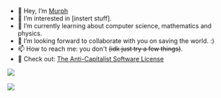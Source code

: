 - 👋 Hey, I’m [Murph](https://strangegirlmurph.me)
- 👀 I’m interested in [instert stuff]. 
- 🌱 I’m currently learning about computer science, mathematics and physics.
- 💞️ I’m looking forward to collaborate with you on saving the world. :)
- 📫 How to reach me: you don't ~~(idk just try a few things)~~.
- 🦄 Check out: [The Anti-Capitalist Software License](https://anticapitalist.software/)

<div align="left">
<a align="center" href=https://github.com/anuraghazra/github-readme-stats>
  <img align="center" src="https://github-readme-stats.vercel.app/api?username=StrangeGirlMurph&theme=omni&custom_title=Stats" />
  <br></br>
  <img align="center" src="https://github-readme-stats.vercel.app/api/top-langs/?username=StrangeGirlMurph&theme=omni&hide=Jupyter%20Notebook&custom_title=Languages" />
</a>
</div>
